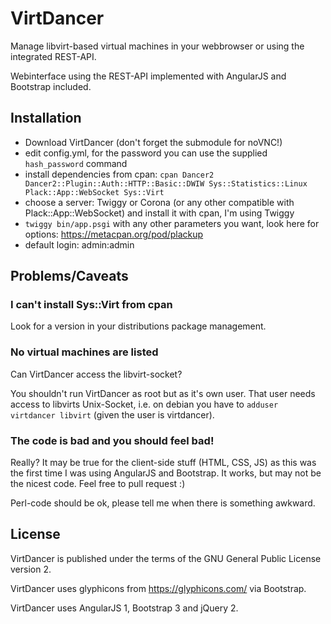 # VirtDancer
Manage libvirt-based virtual machines in your webbrowser or using the integrated REST-API.

Webinterface using the REST-API implemented with AngularJS and Bootstrap included.

## Installation

* Download VirtDancer (don't forget the submodule for noVNC!)
* edit config.yml, for the password you can use the supplied ```hash_password``` command
* install dependencies from cpan: ```cpan Dancer2 Dancer2::Plugin::Auth::HTTP::Basic::DWIW Sys::Statistics::Linux Plack::App::WebSocket Sys::Virt```
* choose a server: Twiggy or Corona (or any other compatible with Plack::App::WebSocket) and install it with cpan, I'm using Twiggy
* ```twiggy bin/app.psgi``` with any other parameters you want, look here for options: https://metacpan.org/pod/plackup
* default login: admin:admin

## Problems/Caveats

### I can't install Sys::Virt from cpan

Look for a version in your distributions package management.

### No virtual machines are listed

Can VirtDancer access the libvirt-socket?

You shouldn't run VirtDancer as root but as it's own user. That user needs access to libvirts Unix-Socket, i.e. on debian you
have to ```adduser virtdancer libvirt``` (given the user is virtdancer).

### The code is bad and you should feel bad!

Really? It may be true for the client-side stuff (HTML, CSS, JS) as this was the first time I was using AngularJS and Bootstrap. It works, but
may not be the nicest code. Feel free to pull request :)

Perl-code should be ok, please tell me when there is something awkward.

## License

VirtDancer is published under the terms of the GNU General Public License version 2.

VirtDancer uses glyphicons from https://glyphicons.com/ via Bootstrap.

VirtDancer uses AngularJS 1, Bootstrap 3 and jQuery 2.
